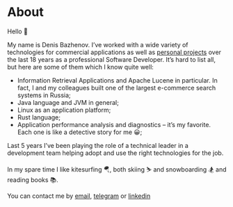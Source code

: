 # About

Hello 👋

My name is Denis Bazhenov. I’ve worked with a wide variety of technologies for commercial applications as well as [personal projects][projects] over the last 18 years as a professional Software Developer. It’s hard to list all, but here are some of them which I know quite well:

* Information Retrieval Applications and Apache Lucene in particular. In fact, I and my colleagues built one of the largest e-commerce search systems in Russia;
* Java language and JVM in general;
* Linux as an application platform;
* Rust language;
* Application performance analysis and diagnostics – it’s my favorite. Each one is like a detective story for me 😀;

Last 5 years I’ve been playing the role of a technical leader in a development team helping adopt and use the right technologies for the job.

In my spare time I like kitesurfing 🪂, both skiing ⛷️ and snowboarding 🏂 and reading books 📚.

You can contact me by [email](mailto:dotsid@gmail.com), [telegram](https://t.me/dotsid) or [linkedin](https://www.linkedin.com/in/denisbazhenov/)

[projects]: /projects/
